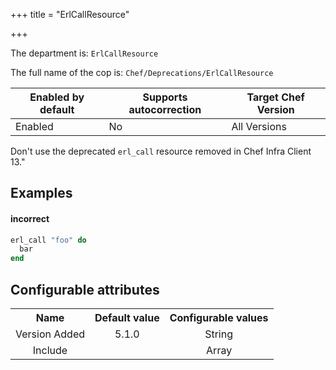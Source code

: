 +++
title = "ErlCallResource"

+++

<!-- This content is automatically generated. See https://github.com/chef/chef-web-docs/blob/main/generated/README.md -->

The department is: `ErlCallResource`

The full name of the cop is: `Chef/Deprecations/ErlCallResource`

| Enabled by default | Supports autocorrection | Target Chef Version |
| --- | --- | --- |
| Enabled | No | All Versions |

Don't use the deprecated `erl_call` resource removed in Chef Infra Client 13."

## Examples


#### incorrect

```ruby
erl_call "foo" do
  bar
end
```

## Configurable attributes

<table>
<tbody><tr>
<th>Name</th>
<th>Default value</th>
<th>Configurable values</th>
</tr>
<tr>
<td style="text-align:center">Version Added</td>
<td style="text-align:center">5.1.0</td>
<td style="text-align:center">String</td>
</tr>
<tr><td style="text-align:center">Include</td>
<td style="text-align:center"><ul>
</ul>
</td>
<td style="text-align:center">Array</td>
</tr></tbody></table>
